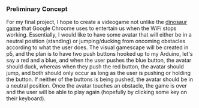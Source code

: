 ### Preliminary Concept
For my final project, I hope to create a videogame not unlike the [dinosaur game](https://www.youtube.com/shorts/LxwDo3KSoeg) that Google Chroome uses to entertain us when the WiFi stops working. Essentially, I would like to have some avatar that will either be in a neutral position (standing) or jumping/ducking from oncoming obstacles according to what the user does. The visual gamescape will be created in p5, and the plan is to have two push buttons hooked up to my Arduino, let's say a red and a blue, and when the user pushes the blue button, the avatar should duck, whereas when they push the red button, the avatar should jump, and both should only occur as long as the user is pushing or holding the button. If neither of the buttons is being pushed, the avatar should be in a neutral position. Once the avatar touches an obstacle, the game is over and the user will be able to play again (hopefully by clicking some key on their keyboard). 
